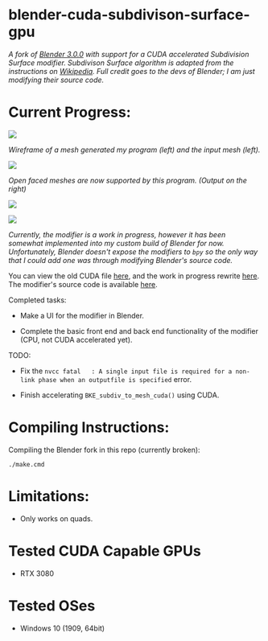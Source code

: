 # blender-cuda-subdivison-surface-gpu

*A fork of [Blender 3.0.0](https://github.com/blender/blender/tree/blender-v3.0-release) with support for a CUDA accelerated Subdivision Surface modifier. Subdivison Surface algorithm is adapted from the instructions on [Wikipedia](https://en.wikipedia.org/wiki/Catmull%E2%80%93Clark_subdivision_surface). Full credit goes to the devs of Blender; I am just modifying their source code.*

# Current Progress:

![](https://i.imgur.com/gZAbyqv.png?raw=true)

*Wireframe of a mesh generated my program (left) and the input mesh (left).*

![](https://i.imgur.com/MfCeLJB.png?raw=true)

*Open faced meshes are now supported by this program. (Output on the right)*

![](https://i.imgur.com/wSqWEDn.png?raw=true)

![](https://i.imgur.com/sgEMxG7.png?raw=true)

*Currently, the modifier is a work in progress, however it has been somewhat implemented into my custom build of Blender for now. Unfortunately, Blender doesn't expose the modifiers to `bpy` so the only way that I could add one was through modifying Blender's source code.*

You can view the old CUDA file [here](https://github.com/katznboyz1/blender-cuda-subdivision-surface-gpu/blob/master/custom_source/gpu-subsurf.old.cu), and the work in progress rewrite [here](https://github.com/katznboyz1/blender-cuda-subdivision-surface-gpu/blob/master/custom_source/gpu-subsurf.cu). The modifier's source code is available [here](https://github.com/katznboyz1/blender-cuda-subdivision-surface-gpu/blob/master/source/blender/modifiers/intern/MOD_gpusubsurf.c).

Completed tasks:

- Make a UI for the modifier in Blender.

- Complete the basic front end and back end functionality of the modifier (CPU, not CUDA accelerated yet).

TODO:

- Fix the `nvcc fatal   : A single input file is required for a non-link phase when an outputfile is specified` error.

- Finish accelerating `BKE_subdiv_to_mesh_cuda()` using CUDA. 

# Compiling Instructions:

Compiling the Blender fork in this repo (currently broken):

`./make.cmd`

# Limitations:

- Only works on quads.

# Tested CUDA Capable GPUs

- RTX 3080

# Tested OSes

- Windows 10 (1909, 64bit)